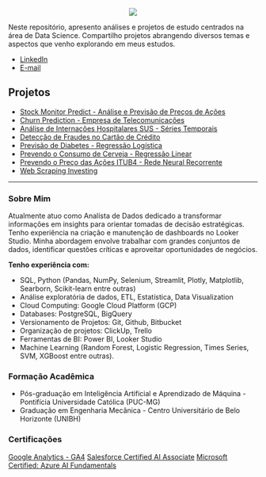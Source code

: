 <p align="center">
  <img src="https://user-images.githubusercontent.com/99361817/219905529-2ae457f3-6d13-434e-a846-5b35edc90f3a.png">
</p>


Neste repositório, apresento análises e projetos de estudo centrados na área de Data Science. Compartilho projetos abrangendo diversos temas e aspectos que venho explorando em meus estudos.


* [LinkedIn](https://www.linkedin.com/in/maison-henrique/)
* [E-mail](maisonhenrique@gmail.com)


## Projetos

* [Stock Monitor Predict - Análise e Previsão de Preços de Ações](https://github.com/maisonhenrique/portifolio/tree/main/Stock_Monitor_Predict)
* [Churn Prediction - Empresa de Telecomunicações](https://github.com/maisonhenrique/portifolio/tree/main/Churn_Prediction)
* [Análise de Internações Hospitalares SUS - Séries Temporais](https://github.com/maisonhenrique/portifolio/tree/main/Internacoes_SUS)
* [Detecção de Fraudes no Cartão de Crédito](https://github.com/maisonhenrique/portifolio/tree/main/Deteccao_Fraudes_Cartoes_Credito)
* [Previsão de Diabetes - Regressão Logística](https://github.com/maisonhenrique/portifolio/tree/main/Prevendo_Diabetes_Regressao_Logistica)
* [Prevendo o Consumo de Cerveja - Regressão Linear](https://github.com/maisonhenrique/portifolio/tree/main/Prevendo_Consumo_de_Cerveja)
* [Prevendo o Preço das Ações ITUB4 - Rede Neural Recorrente](https://github.com/maisonhenrique/portifolio/tree/main/Prevendo_Preco_Acoes)
* [Web Scraping Investing](https://github.com/maisonhenrique/portifolio/tree/main/Web_Scraping_Investing)

----

### Sobre Mim

Atualmente atuo como Analista de Dados dedicado a transformar informações em insights para orientar tomadas de decisão estratégicas. Tenho experiência na criação e manutenção de dashboards no Looker Studio. Minha abordagem envolve trabalhar com grandes conjuntos de dados, identificar questões críticas e aproveitar oportunidades de negócios.

**Tenho experiência com:**
* SQL, Python (Pandas, NumPy, Selenium, Streamlit, Plotly, Matplotlib, Searborn, Scikit-learn entre outras)
* Análise exploratória de dados, ETL, Estatística, Data Visualization
* Cloud Computing: Google Cloud Platform (GCP)
* Databases: PostgreSQL, BigQuery
* Versionamento de Projetos: Git, Github, Bitbucket
* Organização de projetos: ClickUp, Trello
* Ferramentas de BI: Power BI, Looker Studio
* Machine Learning (Random Forest, Logistic Regression, Times Series, SVM, XGBoost entre outras).


### Formação Acadêmica

* Pós-graduação em Inteligência Artificial e Aprendizado de Máquina - Pontifícia Universidade Católica (PUC-MG)
* Graduação em Engenharia Mecânica - Centro Universitário de Belo Horizonte (UNIBH)


### Certificações

[Google Analytics - GA4](https://skillshop.credential.net/d589c0a7-f042-4a1d-a440-a39bf23bb9a8)
[Salesforce Certified AI Associate](https://www.salesforce.com/trailblazer/maisonfonseca)
[Microsoft Certified: Azure AI Fundamentals](https://www.credly.com/badges/1cd62a55-522e-4c72-b491-2100d1be0d3d?source=linked_in_profile)